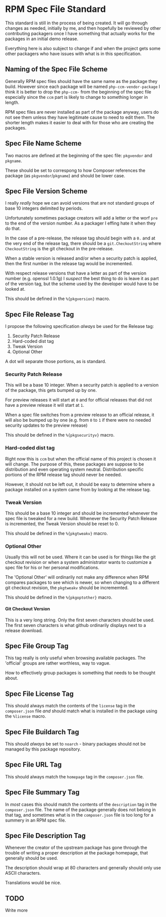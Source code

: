 RPM Spec File Standard
======================

This standard is still in the process of being created. It will go through
changes as needed, initially by me, and then hopefully be reviewed by other
contributing packagers once I have something that actually works for the
packages in an initial demo release.

Everything here is also subject to change if and when the project gets some
other packagers who have issues with what is in this specification.

## Naming of the Spec File Scheme

Generally RPM spec files should have the same name as the package they build.
However since each package will be named `php-ccm-vendor-package` I think it
is better to drop the `php-ccm-` from the beginning of the spec file especially
since the `ccm` part is likely to change to something longer in length.

RPM spec files are never installed as part of the package anyway, users do not
see them unless they have legitimate cause to need to edit them. The shorter
length makes it easier to deal with for those who are creating the packages.

## Spec File Name Scheme

Two macros are defined at the beginning of the spec file: `pkgvendor` and
`pkgname`.

These should be set to correspong to how Composer references the package
(as `pkgvendor`/`pkgname`) and should be lower case.

## Spec File Version Scheme

I really *really* hope we can avoid versions that are not standard groups of
base 10 integers delimited by periods.

Unfortunately sometimes package creators will add a letter or the worf `pre`
to the end of the version number. As a packager I effing hate it when they
do that.

In the case of a pre-release, the release tag should begin with a `0.` and at
the very end of the release tag, there should be a `git.CheckoutString` where
`CheckoutString` is the git checkout in the pre-release.

When a stable version is released and/or when a security patch is applied, then
the first number in the release tag would be incremented.

With respect release versions that have a letter as part of the version number
(e.g. openssl 1.0.1g) I *suspect* the best thing to do is leave it as part of
the version tag, but the scheme used by the developer would have to be looked
at.

This should be defined in the `%{pkgversion}` macro.

## Spec File Release Tag

I propose the following specification *always* be used for the Release tag:

1. Security Patch Release
2. Hard-coded dist tag
3. Tweak Version
4. Optional Other

A dot will separate those portions, as is standard.

### Security Patch Release

This will be a base 10 integer. When a security patch is applied to a version
of the package, this gets bumped up by one.

For preview releases it will start at `0` and for official releases that did
not have a preview release it will start at `1`.

When a spec file switches from a preview release to an official release, it
will also be bumped up by one (e.g. from `0` to `1` if there were no needed
security updates to the preview release)

This should be defined in the `%{pkgsecurityv}` macro.

### Hard-coded dist tag

Right now this is `ccm` but when the official name of this project is chosen it
will change. The purpose of this, these packages are suppose to be distribution
and even operating system neutral. Distribution specific portions of the RPM
release tag should never be needed.

However, it should not be left out, it should be easy to determine where a
package installed on a system came from by looking at the release tag.

### Tweak Version

This should be a base 10 integer and should be incremented whenever the spec
file is tweaked for a new build. Whenever the Security Patch Release is
incremented, the Tweak Version should be reset to 0.

This should be defined in the `%{pkgtweakv}` macro.

### Optional Other

Usually this will not be used. Where it can be used is for things like the git
checkout revision or when a system administrator wants to customize a spec file
for his or her personal modifications.

The 'Optional Other' will ordinarily not make any difference when RPM compares
packages to see which is newer, so when changing to a different git checkout
revision, the `pkgtweakv` should be incrememted.

This should be defined in the `%{pkgoptother}` macro.

#### Git Checkout Version

This is a very long string. Only the first seven characters should be used. The
first seven characters is what github ordinarily displays next to a release
download.

## Spec File Group Tag

This tag really is only useful when browsing available packages. The 'official'
groups are rather worthless, way to vague.

How to effectively group packages is something that needs to be thought about.

## Spec File License Tag

This should always match the contents of the `license` tag in the
`composer.json` file *and* should match what is installed in the package using
the `%license` macro.

## Spec File Buildarch Tag

This should _always_ be set to `noarch` - binary packages should not be
managed by this package repository.

## Spec File URL Tag

This should always match the `homepage` tag in the `composer.json` file.

## Spec File Summary Tag

In *most* cases this should match the contents of the `description` tag in the
`composer.json` file. The name of the package generally does not belong in that
tag, and sometimes what is in the `composer.json` file is too long for a
summery in an RPM spec file.

## Spec File Description Tag

Whenever the creator of the upstream package has gone through the trouble of
writing a proper description at the package homepage, that generally should be
used.

The description should wrap at 80 characters and generally should only use
ASCII characters.

Translations would be nice.

## TODO

Write more
